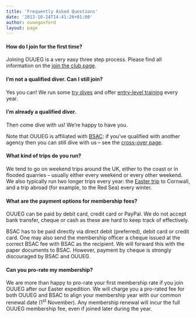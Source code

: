 ```yaml
---
title: 'Frequently Asked Questions'
date: '2013-10-24T14:41:26+01:00'
author: ouuegoxford
layout: page
---
```


#### How do I join for the first time?

Joining OUUEG is a very easy three step process. Please find all information on the [join the club page](/membership/join/ "Join us").

#### I’m not a qualified diver. Can I still join?

Yes you can! We run some [try dives](/diving/try) and offer [entry-level training](/training/learn-to-dive) every year.

#### I’m already a qualified diver.

Then come dive with us! We’re happy to have you.

Note that OUUEG is affiliated with [BSAC](https://www.bsac.com): if you’ve qualified with another agency then you can still dive with us – see the [cross-over page](/membership/crossing-over).

#### What kind of trips do you run?

We tend to go on weekend trips around the UK, either to the coast or in flooded quarries – usually either every weekend or every other weekend. We also typically run two longer trips every year: the [Easter trip](/diving/easter-trip) to Cornwall, and a trip abroad (for example, to the Red Sea) every winter.

#### What are the payment options for membership fees?

OUUEG can be paid by debit card, credit card or PayPal. We do not accept bank transfer, cheque or cash as these are hard to keep track of effectively.

BSAC has to be paid directly via direct debit (preferred), debit card or credit card. One may also send the membership officer a cheque issued at the correct BSAC fee with BSAC as the recipient. We will forward this with the paper documents to BSAC. However, payment by cheque is strongly discouraged by BSAC and OUUEG.

#### Can you pro-rate my membership?

We are more than happy to pro-rate your first membership rate if you join OUUEG after our Easter expedition. We will charge you a pro-rated fee for both OUUEG and BSAC to align your membership year with our common renewal date (1<sup>st</sup> November). Any membership renewal will incur the full OUUEG membership fee, even if joined later during the year.
